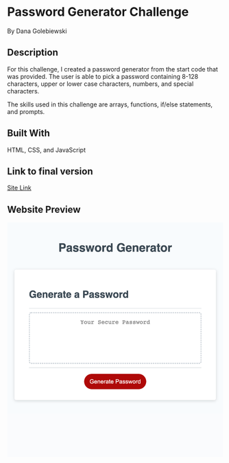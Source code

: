 # Password Generator Challenge

By Dana Golebiewski

## Description 
For this challenge, I created a password generator from the start code that was provided. The user is able to pick a password containing 8-128 characters, upper or lower case characters, numbers, and special characters. 

The skills used in this challenge are arrays, functions, if/else statements, and prompts.

## Built With 
HTML, CSS, and JavaScript

## Link to final version 

[Site Link](https://danagolebiewski.github.io/golebiewski-password-generator/)

## Website Preview

![Website Preview](images/websitepreview.png)
